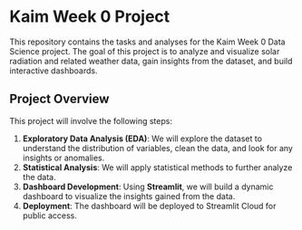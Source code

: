 # Kaim Week 0 Project

This repository contains the tasks and analyses for the Kaim Week 0 Data Science project. The goal of this project is to analyze and visualize solar radiation and related weather data, gain insights from the dataset, and build interactive dashboards.

## Project Overview

This project will involve the following steps:
1. **Exploratory Data Analysis (EDA)**: We will explore the dataset to understand the distribution of variables, clean the data, and look for any insights or anomalies.
2. **Statistical Analysis**: We will apply statistical methods to further analyze the data.
3. **Dashboard Development**: Using **Streamlit**, we will build a dynamic dashboard to visualize the insights gained from the data.
4. **Deployment**: The dashboard will be deployed to Streamlit Cloud for public access.
